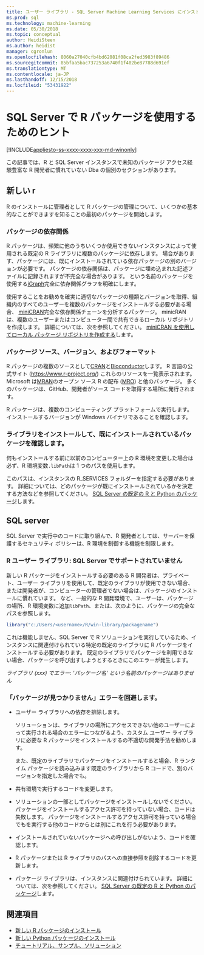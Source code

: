 ```yaml
---
title: ユーザー ライブラリ - SQL Server Machine Learning Services にインストールされている R パッケージの使用に関するヒント
ms.prod: sql
ms.technology: machine-learning
ms.date: 05/30/2018
ms.topic: conceptual
author: HeidiSteen
ms.author: heidist
manager: cgronlun
ms.openlocfilehash: 8060a27040cfb4bd62081f08ca2fed3983f89486
ms.sourcegitcommit: 85bfaa5bac737253a6740f1f402be87788d691ef
ms.translationtype: MT
ms.contentlocale: ja-JP
ms.lasthandoff: 12/15/2018
ms.locfileid: "53431922"
---
```

# <a name="tips-for-using-r-packages-in-sql-server"></a>SQL Server で R パッケージを使用するためのヒント
[!INCLUDE[appliesto-ss-xxxx-xxxx-xxx-md-winonly](../../includes/appliesto-ss-xxxx-xxxx-xxx-md-winonly.md)]

この記事では、R と SQL Server インスタンスで未知のパッケージ アクセス経験豊富な R 開発者に慣れていない Dba の個別のセクションがあります。

## <a name="new-to-r"></a>新しい r

R のインストールに管理者として R パッケージの管理について、いくつかの基本的なことができますを知ることの最初のパッケージを開始します。

### <a name="package-dependencies"></a>パッケージの依存関係

R パッケージは、頻繁に他のうちいくつか使用できないインスタンスによって使用される既定の R ライブラリに複数のパッケージに依存します。 場合があります、パッケージには、既にインストールされている依存パッケージの別のバージョンが必要です。 パッケージの依存関係は、パッケージに埋め込まれた記述ファイルに記録されますが不完全な場合があります。 という名前のパッケージを使用する[iGraph](https://igraph.org/r/)完全に依存関係グラフを明確にします。

使用することをお勧めを確実に適切なパッケージの種類とバージョンを取得、組織内のすべてのユーザーを複数のパッケージをインストールする必要がある場合、 [miniCRAN](https://mran.microsoft.com/package/miniCRAN)完全な依存関係チェーンを分析するパッケージ。 minicRAN は、複数のユーザーまたはコンピューター間で共有できるローカル リポジトリを作成します。 詳細については、次を参照してください。 [miniCRAN を使用してローカル パッケージ リポジトリを作成する](create-a-local-package-repository-using-minicran.md)します。

### <a name="package-sources-versions-and-formats"></a>パッケージ ソース、バージョン、およびフォーマット

R パッケージの複数のソースとして[CRAN](https://cran.r-project.org/)と[Bioconductor](https://www.bioconductor.org/)します。 R 言語の公式サイト (<https://www.r-project.org/>) これらのリソースを一覧表示されます。 Microsoft は[MRAN](https://mran.microsoft.com/)のオープン ソース R の配布 ([MRO](https://mran.microsoft.com/open)) と他のパッケージ。 多くのパッケージは、GitHub、開発者がソース コードを取得する場所に発行されます。

R パッケージは、複数のコンピューティング プラットフォームで実行します。 インストールするバージョンが Windows バイナリであることを確認します。

### <a name="know-which-library-you-are-installing-to-and-which-packages-are-already-installed"></a>ライブラリをインストールして、既にインストールされているパッケージを確認します。

何もインストールする前に以前のコンピューター上の R 環境を変更した場合は必ず、R 環境変数`.libPath`は 1 つのパスを使用します。

このパスは、インスタンスの R_SERVICES フォルダーを指定する必要があります。 詳細については、どのパッケージが既にインストールされているかを決定する方法などを参照してください。 [SQL Server の既定の R と Python のパッケージ](installing-and-managing-r-packages.md)します。

## <a name="new-to-sql-server"></a>SQL server

SQL Server で実行中のコードに取り組んで、R 開発者としては、サーバーを保護するセキュリティ ポリシーは、R 環境を制御する機能を制限します。

### <a name="r-user-libraries-not-supported-on-sql-server"></a>R ユーザー ライブラリ: SQL Server でサポートされていません

新しい R パッケージをインストールする必要のある R 開発者は、プライベート、ユーザー ライブラリを使用して、既定のライブラリが使用できない場合、または開発者が、コンピューターの管理者でない場合は、パッケージのインストールに慣れています。 など、一般的な R 開発環境で、ユーザーは、パッケージの場所、R 環境変数に追加`libPath`、または、次のように、パッケージの完全なパスを参照します。

```R
library("c:/Users/<username>/R/win-library/packagename")
```

これは機能しません、SQL Server で R ソリューションを実行しているため、インスタンスに関連付けられている特定の既定のライブラリに R パッケージをインストールする必要があります。 既定のライブラリでパッケージを利用できない場合、パッケージを呼び出すしようとするときにこのエラーが発生します。

*ライブラリ (xxx) でエラー: 'パッケージ名' という名前のパッケージはありません*

### <a name="avoid-package-not-found-errors"></a>「パッケージが見つかりません」エラーを回避します。

+ ユーザー ライブラリへの依存を排除します。 

    ソリューションは、ライブラリの場所にアクセスできない他のユーザーによって実行される場合のエラーにつながるよう、カスタム ユーザー ライブラリに必要な R パッケージをインストールするの不適切な開発手法を勧めします。

    また、既定のライブラリでパッケージをインストールすると場合、R ランタイム パッケージを読み込みます既定のライブラリから R コードで、別のバージョンを指定した場合でも。

+ 共有環境で実行するコードを変更します。

+ ソリューションの一部としてパッケージをインストールしないでください。 パッケージをインストールするアクセス許可を持っていない場合、コードは失敗します。 パッケージをインストールするアクセス許可を持っている場合でもを実行する他のコードからとは別にこれを行う必要があります。

+ インストールされていないパッケージへの呼び出しがないよう、コードを確認します。

+ R パッケージまたは R ライブラリのパスへの直接参照を削除するコードを更新します。 

+ パッケージ ライブラリは、インスタンスに関連付けられています。 詳細については、次を参照してください。 [SQL Server の既定の R と Python のパッケージ](installing-and-managing-r-packages.md)します。

## <a name="see-also"></a>関連項目

+ [新しい R パッケージのインストール](install-additional-r-packages-on-sql-server.md)
+ [新しい Python パッケージのインストール](../python/install-additional-python-packages-on-sql-server.md)
+ [チュートリアル、サンプル、ソリューション](../tutorials/machine-learning-services-tutorials.md)